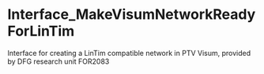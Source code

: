 # Interface_MakeVisumNetworkReadyForLinTim
Interface for creating a LinTim compatible network in PTV Visum, provided by DFG research unit FOR2083 
